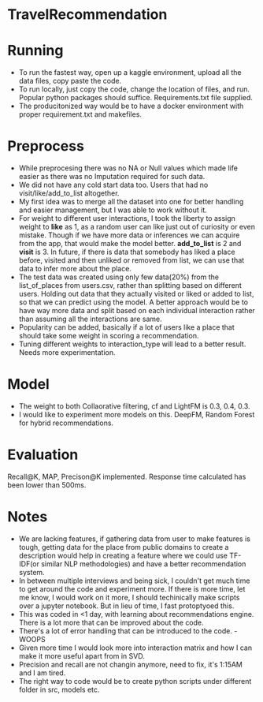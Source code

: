 # TravelRecommendation

# Running
- To run the fastest way, open up a kaggle environment, upload all the data files, copy paste the code.
- To run locally, just copy the code, change the location of files, and run. Popular python packages should suffice. Requirements.txt file supplied.
- The producitonized way would be to have a docker environment with proper requirement.txt and makefiles.

# Preprocess
- While preprocesing there was no NA or Null values which made life easier as there was no Imputation required for such data.
- We did not have any cold start data too. Users that had no visit/like/add_to_list altogether.
- My first idea was to merge all the dataset into one for better handling and easier management, but I was able to work without it.
- For weight to different user interactions, I took the liberty to assign weight to **like** as 1, as a random user can like just out of curiosity or even mistake. Though if we have more data or inferences we can acquire from the app, that would make the model better. **add_to_list** is 2 and **visit** is 3. In future, if there is data that somebody has liked a place before, visited and then unliked or removed from list, we can use that data to infer more about the place.
- The test data was created using only few data(20%) from the list_of_places from users.csv, rather than splitting based on different users. Holding out data that they actually visited or liked or added to list, so that we can predict using the model. A better approach would be to have way more data and split based on each individual interaction rather than assuming all the interactions are same.
- Popularity can be added, basically if a lot of users like a place that should take some weight in scoring a recommendation.
- Tuning different weights to interaction_type will lead to a better result. Needs more experimentation.

# Model
- The weight to both Collaorative filtering, cf and LightFM is 0.3, 0.4, 0.3.
- I would like to experiment more models on this. DeepFM, Random Forest for hybrid recommendations.


# Evaluation
Recall@K, MAP, Precison@K implemented. Response time calculated has been lower than 500ms.

# Notes
- We are lacking features, if gathering data from user to make features is tough, getting data for the place from public domains to create a description would help in creating a feature where we could use TF-IDF(or similar NLP methodologies) and have a better recommendation system.
- In between multiple interviews and being sick, I couldn't get much time to get around the code and experiment more. If there is more time, let me know, I would work on it more, I should techinically make scripts over a jupyter notebook. But in lieu of time, I fast protoptyoed this.
- This was coded in <1 day, with learning about recommendations engine. There is a lot more that can be improved about the code.
- There's a lot of error handling that can be introduced to the code. - WOOPS
- Given more time I would look more into interaction matrix and how I can make it more useful apart from in SVD.
- Precision and recall are not changin anymore, need to fix, it's 1:15AM and I am tired. 
- The right way to code would be to create python scripts under different folder in src, models etc.
